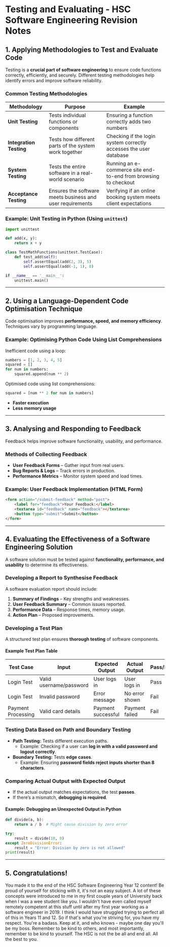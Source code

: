 # Testing and Evaluating - HSC Software Engineering Revision Notes

## 1. Applying Methodologies to Test and Evaluate Code
Testing is a **crucial part of software engineering** to ensure code functions correctly, efficiently, and securely. Different testing methodologies help identify errors and improve software reliability.

### **Common Testing Methodologies**
| **Methodology** | **Purpose** | **Example** |
|----------------|------------|-------------|
| **Unit Testing** | Tests individual functions or components | Ensuring a function correctly adds two numbers |
| **Integration Testing** | Tests how different parts of the system work together | Checking if the login system correctly accesses the user database |
| **System Testing** | Tests the entire software in a real-world scenario | Running an e-commerce site end-to-end from browsing to checkout |
| **Acceptance Testing** | Ensures the software meets business and user requirements | Verifying if an online booking system meets client expectations |

### **Example: Unit Testing in Python (Using `unittest`)**
```python
import unittest

def add(x, y):
    return x + y

class TestMathFunctions(unittest.TestCase):
    def test_add(self):
        self.assertEqual(add(2, 3), 5)
        self.assertEqual(add(-1, 1), 0)

if __name__ == '__main__':
    unittest.main()
```

---

## 2. Using a Language-Dependent Code Optimisation Technique
Code optimisation improves **performance, speed, and memory efficiency**. Techniques vary by programming language.

### **Example: Optimising Python Code Using List Comprehensions**
Inefficient code using a loop:
```python
numbers = [1, 2, 3, 4, 5]
squared = []
for num in numbers:
    squared.append(num ** 2)
```
Optimised code using list comprehensions:
```python
squared = [num ** 2 for num in numbers]
```
- **Faster execution**
- **Less memory usage**

---

## 3. Analysing and Responding to Feedback
Feedback helps improve software functionality, usability, and performance.

### **Methods of Collecting Feedback**
- **User Feedback Forms** – Gather input from real users.
- **Bug Reports & Logs** – Track errors in production.
- **Performance Metrics** – Monitor system speed and load times.

### **Example: User Feedback Implementation (HTML Form)**
```html
<form action="/submit-feedback" method="post">
    <label for="feedback">Your Feedback:</label>
    <textarea id="feedback" name="feedback"></textarea>
    <button type="submit">Submit</button>
</form>
```

---

## 4. Evaluating the Effectiveness of a Software Engineering Solution
A software solution must be tested against **functionality, performance, and usability** to determine its effectiveness.

### **Developing a Report to Synthesise Feedback**
A software evaluation report should include:
1. **Summary of Findings** – Key strengths and weaknesses.
2. **User Feedback Summary** – Common issues reported.
3. **Performance Data** – Response times, memory usage.
4. **Action Plan** – Proposed improvements.

### **Developing a Test Plan**
A structured test plan ensures **thorough testing** of software components.

#### **Example Test Plan Table**
| **Test Case** | **Input** | **Expected Output** | **Actual Output** | **Pass/Fail** |
|--------------|----------|-------------------|-----------------|------------|
| Login Test | Valid username/password | User logs in | User logs in | Pass |
| Login Test | Invalid password | Error message | No error shown | Fail |
| Payment Processing | Valid card details | Payment successful | Payment failed | Fail |

### **Testing Data Based on Path and Boundary Testing**
- **Path Testing:** Tests different execution paths.
  - Example: Checking if a user can **log in with a valid password and logout correctly**.
- **Boundary Testing:** Tests **edge cases**.
  - Example: Ensuring **password fields reject inputs shorter than 8 characters**.

### **Comparing Actual Output with Expected Output**
- If the actual output matches expectations, the test **passes**.
- If there’s a mismatch, **debugging is required**.

#### **Example: Debugging an Unexpected Output in Python**
```python
def divide(a, b):
    return a / b  # Might cause division by zero error

try:
    result = divide(10, 0)
except ZeroDivisionError:
    result = "Error: Division by zero is not allowed"
print(result)
```

---

## 5. Congratulations!
You made it to the end of the HSC Software Engineering Year 12 content! Be proud of yourself for sticking with it, it's not an easy subject. A lot of these concepts were introduced to me in my first couple years of University back when I was a wee student like you. I wouldn't have even called myself remotely competent at this stuff until after my first year working as a software engineer in 2019. I think I would have struggled trying to perfect all of this in Years 11 and 12. So if that's what you're striving for, you have my respect. You're a badass. Keep at it, and who knows - maybe one day you'll be my boss. Remember to be kind to others, and most importantly, remember to be kind to yourself. The HSC is not the be all and end all. All the best to you.
